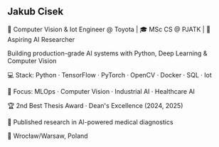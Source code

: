 ## Jakub Cisek 


🤖 Computer Vision & Iot Engineer @ Toyota | 🎓 MSc CS @ PJATK | 🧠 Aspiring AI Researcher

Building production-grade AI systems with Python, Deep Learning & Computer Vision

💻 Stack: Python · TensorFlow · PyTorch · OpenCV · Docker · SQL · Iot

🔬 Focus: MLOps · Computer Vision · Industrial AI · Healthcare AI

🏆 2nd Best Thesis Award · Dean's Excellence (2024, 2025) 

📄 Published research in AI-powered medical diagnostics

📍 Wrocław/Warsaw, Poland
